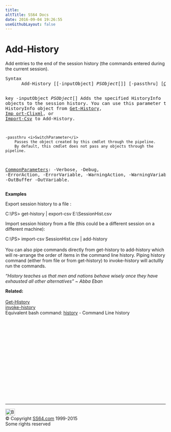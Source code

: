 ```yaml
---
title:
altTitle: SS64 Docs
date: 2016-09-04 19:26:55
useGithubLayout: false
---
```

<!-- #BeginLibraryItem "/Library/head_ps.lbi" --><!-- #EndLibraryItem --><h1>Add-History</h1> 
<p>Add entries to the end of the session history (the commands entered during the current session). </p>
<pre>Syntax
      Add-History [[-inputObject] <i>PSObject</i>[]] [-passthru] [<a href="common.html"><i>CommonParameters</i></a>]

key
    -inputObject <i>PSObject</i>[]
        Adds the specified HistoryInfo objects to the session history. You can 
        use this parameter to submit a HistoryInfo object from <a href="get-history.html">Get-History</a>, <a href="import-clixml.html">Imp
        ort-Clixml</a>, or <a href="import-csv.html">Import-Csv</a> to Add-History.

    -passthru <i>SwitchParameter</i>
        Passes the object created by this cmdlet through the pipeline. 
        By default, this cmdlet does not pass any objects through the pipeline.

   <a href="common.html">CommonParameters</a>:
       -Verbose, -Debug, -ErrorAction, -ErrorVariable, -WarningAction, -WarningVariable,
       -OutBuffer -OutVariable.</pre>
<p><b>Examples</b></p>
<p>Export session history to a file :</p>
<p><span class="code">C:\PS&gt; get-history | export-csv E:\SessionHist.csv</span></p>
<p>Import session history from a file (this could be a different session on a different machine):</p>
<p><span class="code"> C:\PS&gt; import-csv SessionHist.csv | add-history</span><br>
<br>You can also pipe commands directly from <span class="code">get-history</span> to <span class="code">add-history</span> which will re-arrange the order of items in the command line history. Piping history command (either from file or from get-history) to <span class="code">invoke-history</span> will actullly run the commands.</p>
<p class="quote"><i>“History teaches us that men and nations behave wisely once they have exhausted all other alternatives” ~ Abba Eban </i></p>
<p><b>Related:</b><br>
<br>
<a href="get-history.html">Get-History</a><br>
<a href="invoke-history.html">invoke-history</a><br>
Equivalent bash command: <a href="../bash/history.html">history</a> - Command Line history</p><!-- #BeginLibraryItem "/Library/foot_ps.lbi" --><p>
<!-- PowerShell300 -->
<ins class="adsbygoogle" style="display:inline-block;width:300px;height:250px" data-ad-client="ca-pub-6140977852749469" data-ad-slot="6253539900"></ins>
<script>
(adsbygoogle = window.adsbygoogle || []).push({});
</script></p>
<hr>
<div id="bl" class="footer"><a href="add-history.html#"><img src="../images/top.png" width="30" height="22" alt="Back to the Top"></a></div>
<div id="br" class="footer, tagline">© Copyright <a href="http://ss64.com/">SS64.com</a> 1999-2015<br>
Some rights reserved</div><!-- #EndLibraryItem -->

